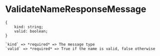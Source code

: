 # ValidateNameResponseMessage

```
{
    kind: string;
    valid: boolean;
}
```

    `kind` => *required* => The message type
    `valid` => *required* => True if the name is valid, false otherwise